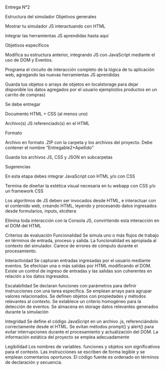 Entrega N°2

Estructura del simulador
Objetivos generales

Mostrar tu simulador JS interactuando con HTML

Integrar las herramientas JS aprendidas hasta aquí

Objetivos específicos

Modifica su estructura anterior, integrando JS con JavaScript mediante el uso de DOM y Eventos.

Programa el circuito de interacción completo de la lógica de tu aplicación web, agregando las nuevas herramientas JS aprendidas

Guarda tus objetos o arrays de objetos en localstorage para dejar disponible los datos agregados por el usuario ejemplo(los productos en un carrito de compras)

Se debe entregar

Documento HTML + CSS (al menos uno)

Archivo(s) JS referenciado(s) en el HTML

Formato

Archivo en formato .ZIP con la carpeta y los archivos del proyecto. Debe contener el nombre “Entregable2+Apellido”

Guarda los archivos JS, CSS y JSON en subcarpetas

Sugerencias

En esta etapa debes integrar JavaScript con HTML y/o con CSS

Termina de diseñar la estética visual necesaria en tu webapp con CSS y/o un framework CSS

Los algoritmos de JS deben ser invocados desde HTML, e interactuar con el contenido web, creando HTML, leyendo y procesando datos ingresados desde formularios, inputs, etcétera

Elimina toda interacción con la Consola JS, convirtiendo esta interacción en el DOM del HTML

Criterios de evaluación
Funcionalidad
Se simula uno o más flujos de trabajo en términos de entrada, proceso y salida. La funcionalidad es apropiada al contexto del simulador. Carece de errores de cómputo durante el procesamiento.

Interactividad
Se capturan entradas ingresadas por el usuario mediante eventos. Se efectúan una o más salidas por HTML modificando el DOM. Existe un control de ingreso de entradas y las salidas son coherentes en relación a los datos ingresados.

Escalabilidad
Se declaran funciones con parámetros para definir instrucciones con una tarea específica. Se emplean arrays para agrupar valores relacionados. Se definen objetos con propiedades y métodos relevantes al contexto. Se establece un criterio homogéneo para la detección de eventos. Se almacena en storage datos relevantes generados durante la simulación

Integridad
Se define el código JavaScript en un archivo .js, referenciándolo correctamente desde el HTML. Se evitan métodos prompt() y alert() para evitar interrupciones durante el procesamiento y actualización del DOM. La información estática del proyecto se emplea adecuadamente

Legibilidad
Los nombres de variables. funciones y objetos son significativos para el contexto. Las instrucciones se escriben de forma legible y se emplean comentarios oportunos. El código fuente es ordenado en términos de declaración y secuencia.
